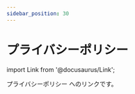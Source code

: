 ```yaml
---
sidebar_position: 30
---
```


# プライバシーポリシー

import Link from '@docusaurus/Link';

<Link to="/docs/PrivacyPolicy">プライバシーポリシー</Link> へのリンクです。

